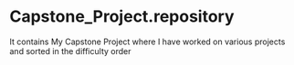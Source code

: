# Capstone_Project.repository
It contains My Capstone Project where I have worked on various projects and sorted in the difficulty order
